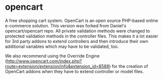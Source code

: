 opencart
========

A free shopping cart system. OpenCart is an open source PHP-based online e-commerce solution.
This version was forked from Daniel's opencart/opencart repo. All private validation methods
were changed to protected validation methods in the controller files. This makes it a lot easier
for 3rd party addons to extend controllers and then introduce their own additional variables
which may have to be validated, too.

We also recommend using the Override Engine 
(http://www.opencart.com/index.php?route=extension/extension/info&extension_id=8588)
for the creation of OpenCart addons when they have to extend controller or model files.
